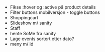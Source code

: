 - Fikse :hover og :active på product details
- Filter buttons mobilversjon - toggle buttons
- Shoppingcart
- Slideshow m/ sanity
- Staff
- hente SoMe fra sanity
- Lage events sortert etter dato?
- meny m/ id